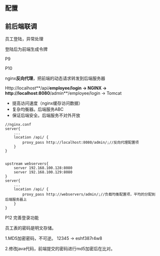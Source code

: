 ## 配置



## 前后端联调

员工登陆，异常处理

登陆后为前端生成令牌

P9



P10 

nginx**反向代理**，把前端的动态请求转发到后端服务器

Http://localhost**/api/**employee/login -> NGINX -> http://localhost:8080**/admin**/employee/login -> Tomcat

* 提高访问速度（nginx缓存访问数据）
* 复杂均衡器。后端服务ABC
* 保证后端安全。后端服务不对外开放

```
//nginx.conf
server{
	...
	location /api/ {
		proxy_pass http://localhost:8080/admin/;//反向代理配置项
	}
}


upstream webservers{
	server 192.168.100.128:8080
	server 192.168.100.129:8080
}
server{
	...
	location /api/ {
		proxy_pass http://webservers/admin/;//负载均衡配置项，平均的分配到后端服务器上
	}
}
```





P12 完善登录功能

员工表的密码是明文存储。

1.MD5加密密码，不可逆。 12345 -> eshf387r4w8

2.修改java代码，前端提交的密码进行md5加密后在比对。